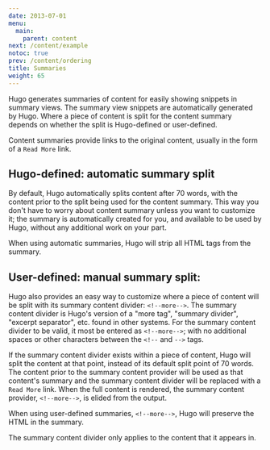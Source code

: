 ```yaml
---
date: 2013-07-01
menu:
  main:
    parent: content
next: /content/example
notoc: true
prev: /content/ordering
title: Summaries
weight: 65
---
```


Hugo generates summaries of content for easily showing snippets in summary views. The summary view snippets are automatically generated by Hugo. Where a piece of content is split for the content summary depends on whether the split is Hugo-defined or user-defined.

Content summaries provide links to the original content, usually in the form of a `Read More` link.

## Hugo-defined: automatic summary split

By default, Hugo automatically splits content after 70 words, with the content prior to the split being used for the content summary. This way you don't have to worry about content summary unless you want to customize it; the summary is automatically created for you, and available to be used by Hugo, without any additional work on your part.

When using automatic summaries, Hugo will strip all HTML tags from the summary.

## User-defined: manual summary split:

Hugo also provides an easy way to customize where a piece of content will be split with its summary content divider:  <code>&#60;&#33;&#45;&#45;more&#45;&#45;&#62;</code>. The summary content divider is Hugo's version of a "more tag", "summary divider", "excerpt separator", etc. found in other systems. For the summary content divider to be valid, it most be entered as <code>&#60;&#33;&#45;&#45;more&#45;&#45;&#62;</code>; with no additional spaces or other characters between the <code>&#60;&#33;&#45;&#45;</code> and <code>&#45;&#45;&#62;</code> tags.

If the summary content divider exists within a piece of content, Hugo will split the content at that point, instead of its default split point of 70 words. The content prior to the summary content provider will be used as that content's summary and the summary content divider will be replaced with a `Read More` link. When the full content is rendered, the summary content provider, <code>&#60;&#33;&#45;&#45;more&#45;&#45;&#62;</code>, is elided from the output.

When using user-defined summaries, <code>&#60;&#33;&#45;&#45;more&#45;&#45;&#62;</code>, Hugo will preserve the HTML in the summary.

The summary content divider only applies to the content that it appears in.
